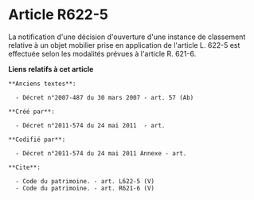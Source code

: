 # Article R622-5

La notification d'une décision d'ouverture d'une instance de classement relative à un objet mobilier prise en application de
l'article L. 622-5 est effectuée selon les modalités prévues à l'article R. 621-6.

**Liens relatifs à cet article**

	**Anciens textes**:

	  - Décret n°2007-487 du 30 mars 2007 - art. 57 (Ab)

	**Créé par**:

	  - Décret n°2011-574 du 24 mai 2011  - art.

	**Codifié par**:

	  - Décret n°2011-574 du 24 mai 2011 Annexe - art.

	**Cite**:

	  - Code du patrimoine. - art. L622-5 (V)
	  - Code du patrimoine. - art. R621-6 (V)
